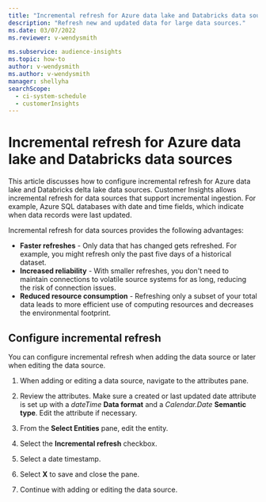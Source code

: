```yaml
---
title: "Incremental refresh for Azure data lake and Databricks data sources"
description: "Refresh new and updated data for large data sources."
ms.date: 03/07/2022
ms.reviewer: v-wendysmith

ms.subservice: audience-insights
ms.topic: how-to
author: v-wendysmith
ms.author: v-wendysmith
manager: shellyha
searchScope: 
  - ci-system-schedule
  - customerInsights
---
```


# Incremental refresh for Azure data lake and Databricks data sources

This article discusses how to configure incremental refresh for Azure data lake and Databricks delta lake data sources. Customer Insights allows incremental refresh for data sources that support incremental ingestion. For example, Azure SQL databases with date and time fields, which indicate when data records were last updated.

Incremental refresh for data sources provides the following advantages:

- **Faster refreshes** - Only data that has changed gets refreshed. For example, you might refresh only the past five days of a historical dataset.
- **Increased reliability** - With smaller refreshes, you don't need to maintain connections to volatile source systems for as long, reducing the risk of connection issues.
- **Reduced resource consumption** - Refreshing only a subset of your total data leads to more efficient use of computing resources and decreases the environmental footprint.

## Configure incremental refresh

You can configure incremental refresh when adding the data source or later when editing the data source.

1. When adding or editing a data source, navigate to the attributes pane.

1. Review the attributes. Make sure a created or last updated date attribute is set up with a *dateTime* **Data format** and a *Calendar.Date* **Semantic type**. Edit the attribute if necessary.

1. From the **Select Entities** pane, edit the entity.

1. Select the **Incremental refresh** checkbox.

1. Select a date timestamp.

1. Select **X** to save and close the pane.

1. Continue with adding or editing the data source.
